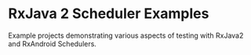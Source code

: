 # RxJava 2 Scheduler Examples

Example projects demonstrating various aspects of testing with RxJava2 and RxAndroid Schedulers.
